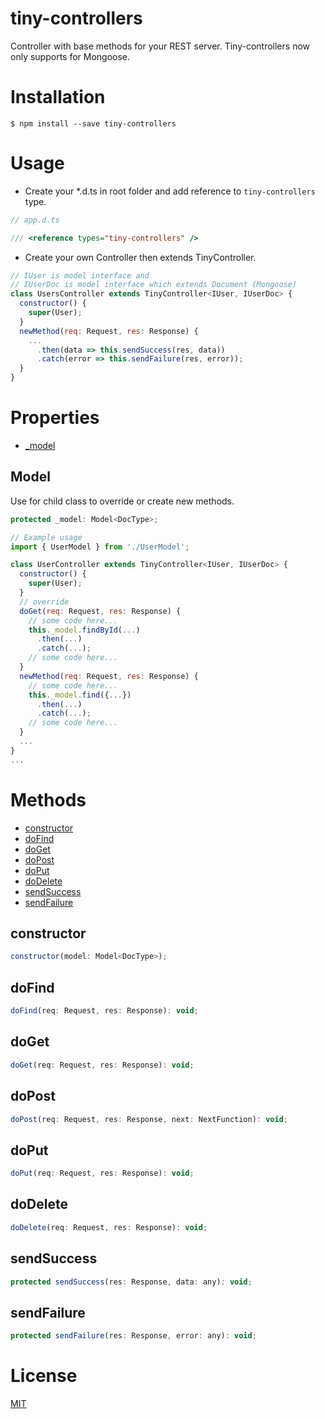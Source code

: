 # tiny-controllers
Controller with base methods for your REST server. Tiny-controllers now only supports for Mongoose.
# Installation
`$ npm install --save tiny-controllers`
# Usage
- Create your *.d.ts in root folder and add reference to `tiny-controllers` type.
```javascript
// app.d.ts

/// <reference types="tiny-controllers" />
```
- Create your own Controller then extends TinyController. 
```javascript
// IUser is model interface and
// IUserDoc is model interface which extends Document (Mongoose)
class UsersController extends TinyController<IUser, IUserDoc> {
  constructor() {
    super(User);
  }
  newMethod(req: Request, res: Response) {
    ...
      .then(data => this.sendSuccess(res, data))
      .catch(error => this.sendFailure(res, error));
  }
}
```
# Properties
- [_model](#model)
## Model
Use for child class to override or create new methods.
```javascript
protected _model: Model<DocType>;

// Example usage
import { UserModel } from './UserModel';

class UserController extends TinyController<IUser, IUserDoc> {
  constructor() {
    super(User);
  }
  // override
  doGet(req: Request, res: Response) {
    // some code here...
    this._model.findById(...)
      .then(...)
      .catch(...);
    // some code here...
  }
  newMethod(req: Request, res: Response) {
    // some code here...
    this._model.find({...})
      .then(...)
      .catch(...);
    // some code here...
  }
  ...
}
...
```
# Methods
- [constructor](#constructor)
- [doFind](#dofind)
- [doGet](#doget)
- [doPost](#dopost)
- [doPut](#doput)
- [doDelete](#dodelete)
- [sendSuccess](#sendsuccess)
- [sendFailure](#sendfailure)
## constructor
```javascript
constructor(model: Model<DocType>);
```
## doFind
```javascript
doFind(req: Request, res: Response): void;
```
## doGet
```javascript
doGet(req: Request, res: Response): void;
```
## doPost
```javascript
doPost(req: Request, res: Response, next: NextFunction): void;
```
## doPut
```javascript
doPut(req: Request, res: Response): void;
```
## doDelete
```javascript
doDelete(req: Request, res: Response): void;
```
## sendSuccess
```javascript
protected sendSuccess(res: Response, data: any): void;
```
## sendFailure
```javascript
protected sendFailure(res: Response, error: any): void;
```
# License
[MIT](https://github.com/tinyRush/tiny-controllers/blob/master/LICENSE)